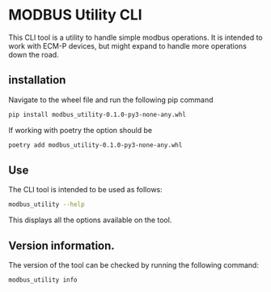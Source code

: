 # MODBUS Utility CLI

This CLI tool is a utility to handle simple modbus operations. It is intended to work with ECM-P devices, but might expand to handle more operations down the road.

## installation

Navigate to the wheel file and run the following pip command

```bash
pip install modbus_utility-0.1.0-py3-none-any.whl
```

If working with poetry the option should be

```bash
poetry add modbus_utility-0.1.0-py3-none-any.whl
```

## Use

The CLI tool is intended to be used as follows:

```bash
modbus_utility --help
```
This displays all the options available on the tool.

## Version information.

The version of the tool can be checked by running the following command:

```bash
modbus_utility info
```